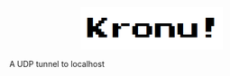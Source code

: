 <p align="center">
  <img src="https://raw.githubusercontent.com/JavaGarcia/kronu/master/doc/kronu.png">
</p>
A UDP tunnel to localhost
